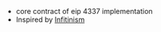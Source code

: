 
+ core contract of eip 4337 implementation
+ Inspired by [Infitinism](https://github.com/eth-infinitism/account-abstraction)

